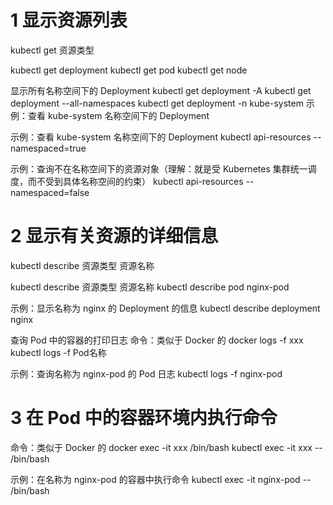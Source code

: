 
# 1 显示资源列表


kubectl get 资源类型

kubectl get deployment
kubectl get pod
kubectl get node


显示所有名称空间下的 Deployment
kubectl get deployment -A
kubectl get deployment --all-namespaces
kubectl get deployment -n kube-system  示例：查看 kube-system 名称空间下的 Deployment

示例：查看 kube-system 名称空间下的 Deployment
kubectl api-resources --namespaced=true


示例：查询不在名称空间下的资源对象（理解：就是受 Kubernetes 集群统一调度，而不受到具体名称空间的约束）
kubectl api-resources --namespaced=false



# 2 显示有关资源的详细信息


kubectl describe 资源类型 资源名称

kubectl describe 资源类型 资源名称
kubectl describe pod nginx-pod




示例：显示名称为 nginx 的 Deployment 的信息
kubectl describe deployment nginx


查询 Pod 中的容器的打印日志
命令：类似于 Docker 的 docker logs -f xxx
kubectl logs -f Pod名称

示例：查询名称为 nginx-pod 的 Pod 日志
kubectl logs -f nginx-pod


# 3 在 Pod 中的容器环境内执行命令

命令：类似于 Docker 的 docker exec -it xxx /bin/bash
kubectl exec -it xxx -- /bin/bash

示例：在名称为 nginx-pod 的容器中执行命令
kubectl exec -it nginx-pod -- /bin/bash




